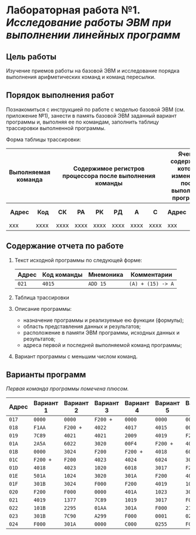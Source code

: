 # Лабораторная работа №1. *Исследование работы ЭВМ при выполнении линейных программ*

## Цель работы

Изучение приемов работы на базовой ЭВМ и исследование порядка выполнения
арифметических команд и команд пересылки.

## Порядок выполнения работ

Познакомиться с инструкцией по работе с моделью базовой ЭВМ (см.
приложение №1), занести в память базовой ЭВМ заданный вариант программы
и, выполняя ее по командам, заполнить таблицу трассировки выполненной
программы.

Форма таблицы трассировки:

<table>
  <tr>
    <th colspan="2">Выполняемая команда</th>
    <th colspan="6">Содержимое регистров процессора после выполнения команды</th>
    <th colspan="2">Ячейка, содержимое которой изменилось после выполнения программы</th>
  </tr>
  <tr>
    <th>Адрес</th>
    <th>Код</th>
    <th>СК</th>
    <th>РА</th>
    <th>РК</th>
    <th>РД</th>
    <th>А</th>
    <th>С</th>
    <th>Адрес</th>
    <th>Новый код</th>
  </tr>
  <tr>
    <td>xxx</td>
    <td>xxxx</td>
    <td>xxxx</td>
    <td>xxxx</td>
    <td>xxxx</td>
    <td>xxxx</td>
    <td>xxxx</td>
    <td>xxxx</td>
    <td>xxx</td>
    <td>xxxx</td>
  </tr>
</table>


## Содержание отчета по работе

1. Текст исходной программы по следующей форме:

   | Адрес | Код команды | Мнемоника | Комментарии       |
   |-------|-------------|-----------|-------------------|
   | `021` | `4015`      | `ADD 15`  | `(A) + (15) -> A` |

2. Таблица трассировки

3. Описание программы:
    - назначение программы и реализуемые ею функции (формулы);
    - область представления данных и результатов;
    - расположение в памяти ЭВМ программы, исходных данных и результатов;
    - адреса первой и последней выполняемой команд программы;

4. Вариант программы с меньшим числом команд.

## Варианты программ

*Первая команда программы помечена плюсом.*

| Адрес | Вариант 1 | Вариант 2 | Вариант 3 | Вариант 4 | Вариант 5 | Вариант 6 ✅ |
|-------|-----------|-----------|-----------|-----------|-----------|-------------|
| `017` | `0000`    | `0000`    | `F200 +`  | `0000`    | `0000`    | `0000`      |
| `018` | `F1AA`    | `F200 +`  | `4022`    | `4017`    | `4015`    | `0018`      |
| `019` | `7C89`    | `4021`    | `4021`    | `2009`    | `4019`    | `F200 +`    |
| `01A` | `2A5A`    | `6022`    | `3020`    | `00F4`    | `F200 +`  | `4023`      |
| `01B` | `0000`    | `3024`    | `F200`    | `F200 +`  | `4018`    | `6024`      |
| `01C` | `F200 +`  | `F200`    | `4023`    | `4024`    | `6024`    | `3018`      |
| `01D` | `4018`    | `4023`    | `1020`    | `6018`    | `3017`    | `F200`      |
| `01E` | `501A`    | `1024`    | `3020`    | `301A`    | `F200`    | `4022`      |
| `01F` | `301B`    | `3024`    | `F000`    | `F200`    | `4019`    | `1018`      |
| `020` | `F200`    | `F000`    | `0000`    | `401A`    | `1023`    | `3018`      |
| `021` | `4019`    | `1377`    | `7C89`    | `1019`    | `3017`    | `F000`      |
| `022` | `101B`    | `2295`    | `01AA`    | `301A`    | `F000`    | `21AA`      |
| `023` | `301B`    | `7C90`    | `A299`    | `F000`    | `0001`    | `0255`      |
| `024` | `F000`    | `301A`    | `0000`    | `C000`    | `0255`    | `FC00`      |
